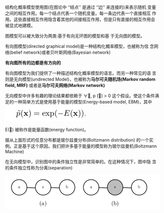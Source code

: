 结构化概率模型使用图(在图论中 ‘‘结点’’ 是通过 ‘‘边’’ 来连接的)来表示随机 变量之间的相互作用。每一个结点代表一个随机变量。每一条边代表一个直接相互 作用。这些直接相互作用隐含着其他的间接相互作用，但是只有直接的相互作用会 被显式地建模。



图模型可以被大致分为两类:基于有向无环图的模型和基 于无向图的模型。

有向图模型(directed graphical model)是一种结构化概率模型，也被称为信 念网络(belief network)或者贝叶斯网络(Bayesian network)

**有向图所有的边都是有方向的**

有向图模型为我们提供了一种描述结构化概率模型的语言。而另一种常见的语 言则是无向模型(undirected Model)，也被称为**马尔可夫随机场(Markov random field, MRF)** 或者是**马尔可夫网络(Markov network)**

无向模型中许多有趣的理论结果都依赖于 ∀􏰈, p ̃(􏰈) > 0 这个假设。使这个条件满足的一种简单方式是使用基于能量的模型(Energy-based model, EBM)，其中
![image-20190212095908328](../images/image-20190212095908328.png)

E(􏰈) 被称作是能量函数(energy function)。

服从上面形式的任意分布都是玻尔兹曼分布(Boltzmann distribution) 的一个实例。正是基于这个原因，我们把许多基于能量的模型称为玻尔兹曼机(Boltzmann Machine)



在无向模型中，识别图中的条件独立性是非常简单的。在这种情况下，图中隐 含的条件独立性称为分离(separation)

![image-20190212125519778](../images/image-20190212125519778.png)

